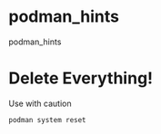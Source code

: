 # podman_hints
podman_hints


<h1>Delete Everything!</h1>

Use with caution

``
podman system reset
``

